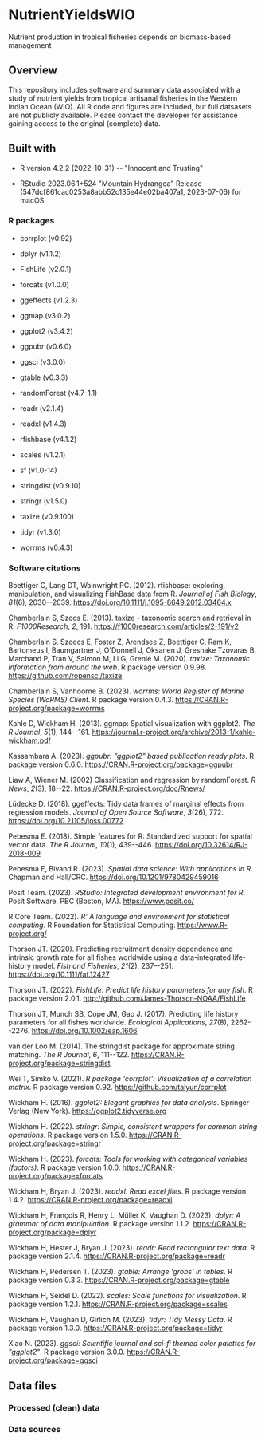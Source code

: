 # NutrientYieldsWIO

Nutrient production in tropical fisheries depends on biomass-based management

## Overview

This repository includes software and summary data associated with a study of nutrient yields from tropical artisanal fisheries in the Western Indian Ocean (WIO). All R code and figures are included, but full datsasets are not publicly available. Please contact the developer for assistance gaining access to the original (complete) data.

## Built with

- R version 4.2.2 (2022-10-31) -- "Innocent and Trusting"

- RStudio 2023.06.1+524 "Mountain Hydrangea" Release (547dcf861cac0253a8abb52c135e44e02ba407a1, 2023-07-06) for macOS

### R packages

- corrplot (v0.92)

- dplyr (v1.1.2)

- FishLife (v2.0.1)

- forcats (v1.0.0)

- ggeffects (v1.2.3)

- ggmap (v3.0.2)

- ggplot2 (v3.4.2)

- ggpubr (v0.6.0)

- ggsci (v3.0.0)

- gtable (v0.3.3)

- randomForest (v4.7-1.1)

- readr (v2.1.4)

- readxl (v1.4.3)

- rfishbase (v4.1.2)

- scales (v1.2.1)

- sf (v1.0-14)

- stringdist (v0.9.10)

- stringr (v1.5.0)

- taxize (v0.9.100)

- tidyr (v1.3.0)

- worrms (v0.4.3)

### Software citations

Boettiger C, Lang DT, Wainwright PC. (2012). rfishbase: exploring, manipulation, and visualizing FishBase data from R. _Journal of Fish Biology_, _81_(6), 2030--2039. <https://doi.org/10.1111/j.1095-8649.2012.03464.x>

Chamberlain S, Szocs E. (2013). taxize - taxonomic search and retrieval in R. _F1000Research_, _2_, 191. <https://f1000research.com/articles/2-191/v2>

Chamberlain S, Szoecs E, Foster Z, Arendsee Z, Boettiger C, Ram K, Bartomeus I, Baumgartner J, O'Donnell J, Oksanen J, Greshake Tzovaras B, Marchand P, Tran V, Salmon M, Li G, Grenié M. (2020). _taxize: Taxonomic information from around the web_. R package version 0.9.98. <https://github.com/ropensci/taxize>

Chamberlain S, Vanhoorne B. (2023). _worrms: World Register of Marine Species (WoRMS) Client_. R package version 0.4.3. <https://CRAN.R-project.org/package=worrms>

Kahle D, Wickham H. (2013). ggmap: Spatial visualization with ggplot2. _The R Journal_, _5_(1), 144--161. <https://journal.r-project.org/archive/2013-1/kahle-wickham.pdf>

Kassambara A. (2023). _ggpubr: "ggplot2" based publication ready plots_. R package version 0.6.0. <https://CRAN.R-project.org/package=ggpubr>

Liaw A, Wiener M. (2002) Classification and regression by randomForest. _R News_, _2_(3), 18--22. <https://CRAN.R-project.org/doc/Rnews/>

Lüdecke D. (2018). ggeffects: Tidy data frames of marginal effects from regression models. _Journal of Open Source Software_, _3_(26), 772. <https://doi.org/10.21105/joss.00772>

Pebesma E. (2018). Simple features for R: Standardized support for spatial vector data. _The R Journal_, _10_(1), 439--446. <https://doi.org/10.32614/RJ-2018-009>

Pebesma E, Bivand R. (2023). _Spatial data science: With applications in R_. Chapman and Hall/CRC. <https://doi.org/10.1201/9780429459016>

Posit Team. (2023). _RStudio: Integrated development environment for R_. Posit Software, PBC (Boston, MA). <https://www.posit.co/>

R Core Team. (2022). _R: A language and environment for statistical computing_. R Foundation for Statistical Computing. <https://www.R-project.org/>

Thorson JT. (2020). Predicting recruitment density dependence and intrinsic growth rate for all fishes worldwide using a data-integrated life-history model. _Fish and Fisheries_, _21_(2), 237–-251. <https://doi.org/10.1111/faf.12427>

Thorson JT. (2022). _FishLife: Predict life history parameters for any fish_. R package version 2.0.1. <http://github.com/James-Thorson-NOAA/FishLife>

Thorson JT, Munch SB, Cope JM, Gao J. (2017). Predicting life history parameters for all fishes worldwide. _Ecological Applications_, _27_(8), 2262--2276. <https://doi.org/10.1002/eap.1606>

van der Loo M. (2014). The stringdist package for approximate string matching. _The R Journal_, _6_, 111--122. <https://CRAN.R-project.org/package=stringdist>

Wei T, Simko V. (2021). _R package 'corrplot': Visualization of a correlation matrix_. R package version 0.92. <https://github.com/taiyun/corrplot>

Wickham H. (2016). _ggplot2: Elegant graphics for data analysis_. Springer-Verlag (New York). <https://ggplot2.tidyverse.org>

Wickham H. (2022). _stringr: Simple, consistent wrappers for common string operations_. R package version 1.5.0. <https://CRAN.R-project.org/package=stringr>

Wickham H. (2023). _forcats: Tools for working with categorical variables (factors)_. R package version 1.0.0. <https://CRAN.R-project.org/package=forcats>

Wickham H, Bryan J. (2023). _readxl: Read excel files_. R package version 1.4.2. <https://CRAN.R-project.org/package=readxl>

Wickham H, François R, Henry L, Müller K, Vaughan D. (2023). _dplyr: A grammar of data manipulation_. R package version 1.1.2. <https://CRAN.R-project.org/package=dplyr>

Wickham H, Hester J, Bryan J. (2023). _readr: Read rectangular text data_. R package version 2.1.4. <https://CRAN.R-project.org/package=readr>

Wickham H, Pedersen T. (2023). _gtable: Arrange 'grobs' in tables_. R package version 0.3.3. <https://CRAN.R-project.org/package=gtable>

Wickham H, Seidel D. (2022). _scales: Scale functions for visualization_. R package version 1.2.1. <https://CRAN.R-project.org/package=scales>

Wickham H, Vaughan D, Girlich M. (2023). _tidyr: Tidy Messy Data_. R package version 1.3.0. <https://CRAN.R-project.org/package=tidyr>

Xiao N. (2023). _ggsci: Scientific journal and sci-fi themed color palettes for "ggplot2"_. R package version 3.0.0. <https://CRAN.R-project.org/package=ggsci>

## Data files

### Processed (clean) data

### Data sources











